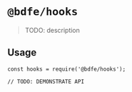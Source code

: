 # `@bdfe/hooks`

> TODO: description

## Usage

```
const hooks = require('@bdfe/hooks');

// TODO: DEMONSTRATE API
```
